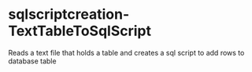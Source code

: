 sqlscriptcreation-TextTableToSqlScript
======================================

Reads a text file that holds a table and creates a sql script to add rows to database table
